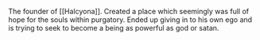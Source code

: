 The founder of [[Halcyona]]. Created a place which seemingly was full of hope for the souls within purgatory. Ended up giving in to his own ego and is trying to seek to become a being as powerful as god or satan.